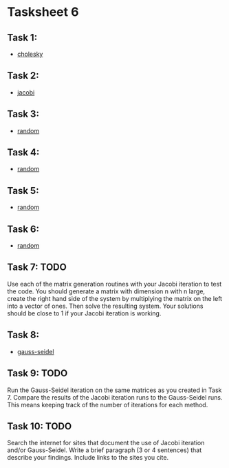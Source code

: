 # Tasksheet 6

## Task 1:
* [cholesky](https://github.com/TekuConcept/math4610/blob/master/modules/doc/cholesky_matrix.md)

## Task 2:
* [jacobi](https://github.com/TekuConcept/math4610/blob/master/modules/doc/jacobi_solver_matrix.md)

## Task 3:
* [random](https://github.com/TekuConcept/math4610/blob/master/modules/doc/random_matrix.md)

## Task 4:
* [random](https://github.com/TekuConcept/math4610/blob/master/modules/doc/random_matrix.md)

## Task 5:
* [random](https://github.com/TekuConcept/math4610/blob/master/modules/doc/random_matrix.md)

## Task 6:
* [random](https://github.com/TekuConcept/math4610/blob/master/modules/doc/random_matrix.md)

## Task 7: TODO
Use each of the matrix generation routines with your Jacobi iteration to test the code. You should generate a matrix with dimension n with n large, create the right hand side of the system by multiplying the matrix on the left into a vector of ones. Then solve the resulting system. Your solutions should be close to 1 if your Jacobi iteration is working.

## Task 8:
* [gauss-seidel](https://github.com/TekuConcept/math4610/blob/master/modules/doc/seidel_solver_matrix.md)

## Task 9: TODO
Run the Gauss-Seidel iteration on the same matrices as you created in Task 7. Compare the results of the Jacobi iteration runs to the Gauss-Seidel runs. This means keeping track of the number of iterations for each method.

## Task 10: TODO
Search the internet for sites that document the use of Jacobi iteration and/or Gauss-Seidel. Write a brief paragraph (3 or 4 sentences) that describe your findings. Include links to the sites you cite.
